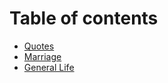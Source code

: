 # Table of contents

* [Quotes](README.md)
* [Marriage](marriage.md)
* [General Life](general-life.md)

